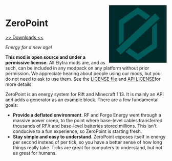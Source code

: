 <img src="icon.png" align="right" width="180px"/>

# ZeroPoint


[>> Downloads <<](https://github.com/b0undarybreaker/ZeroPoint/releases)

*Energy for a new age!*

**This mod is open source and under a permissive license.** All Elytra mods are,
and as such, can be included in any modpack on any platform without prior
permission. We appreciate hearing about people using our mods, but you do not
need to ask to use them. See the [LICENSE file](LICENSE) and [API LICENSE](src/main/java/com/elytradev/infraredstone/api/LICENSE_API)for more details.

ZeroPoint is an energy system for Rift and Minecraft 1.13. It is mainly an API and adds a generator as an example block. There are a few fundamental goals:

- **Provide a deflated environment**. RF and Forge Energy went through a massive power creep, to the point where base-level cables transferred thousands of RF/t and base-level batteries stored millions. This isn't conducive to a fun experience, so ZeroPoint is starting fresh.
- **Stay simple and easy to understand**. ZeroPoint exposes itself in energy per second instead of per tick, so you have a better sense of how long things really take. Ticks are great for computers to understand, but not as great for humans.
